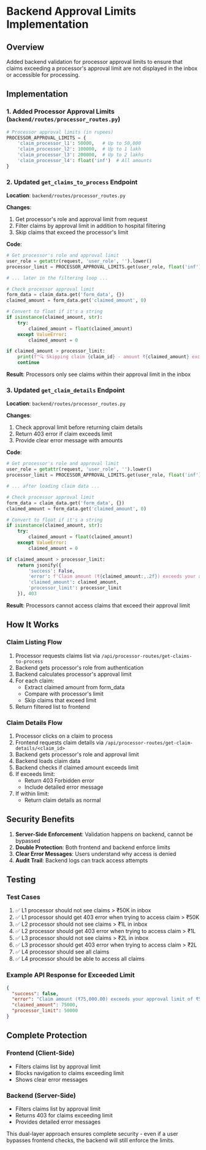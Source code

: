 # Backend Approval Limits Implementation

## Overview

Added backend validation for processor approval limits to ensure that claims exceeding a processor's approval limit are not displayed in the inbox or accessible for processing.

## Implementation

### 1. Added Processor Approval Limits (`backend/routes/processor_routes.py`)

```python
# Processor approval limits (in rupees)
PROCESSOR_APPROVAL_LIMITS = {
    'claim_processor_l1': 50000,   # Up to 50,000
    'claim_processor_l2': 100000,  # Up to 1 lakh
    'claim_processor_l3': 200000,  # Up to 2 lakhs
    'claim_processor_l4': float('inf')  # All amounts
}
```

### 2. Updated `get_claims_to_process` Endpoint

**Location**: `backend/routes/processor_routes.py`

**Changes**:
1. Get processor's role and approval limit from request
2. Filter claims by approval limit in addition to hospital filtering
3. Skip claims that exceed the processor's limit

**Code**:
```python
# Get processor's role and approval limit
user_role = getattr(request, 'user_role', '').lower()
processor_limit = PROCESSOR_APPROVAL_LIMITS.get(user_role, float('inf'))

# ... later in the filtering loop ...

# Check processor approval limit
form_data = claim_data.get('form_data', {})
claimed_amount = form_data.get('claimed_amount', 0)

# Convert to float if it's a string
if isinstance(claimed_amount, str):
    try:
        claimed_amount = float(claimed_amount)
    except ValueError:
        claimed_amount = 0

if claimed_amount > processor_limit:
    print(f"🔍 Skipping claim {claim_id} - amount ₹{claimed_amount} exceeds processor limit ₹{processor_limit}")
    continue
```

**Result**: Processors only see claims within their approval limit in the inbox

### 3. Updated `get_claim_details` Endpoint

**Location**: `backend/routes/processor_routes.py`

**Changes**:
1. Check approval limit before returning claim details
2. Return 403 error if claim exceeds limit
3. Provide clear error message with amounts

**Code**:
```python
# Get processor's role and approval limit
user_role = getattr(request, 'user_role', '').lower()
processor_limit = PROCESSOR_APPROVAL_LIMITS.get(user_role, float('inf'))

# ... after loading claim data ...

# Check processor approval limit
form_data = claim_data.get('form_data', {})
claimed_amount = form_data.get('claimed_amount', 0)

# Convert to float if it's a string
if isinstance(claimed_amount, str):
    try:
        claimed_amount = float(claimed_amount)
    except ValueError:
        claimed_amount = 0

if claimed_amount > processor_limit:
    return jsonify({
        'success': False,
        'error': f'Claim amount (₹{claimed_amount:,.2f}) exceeds your approval limit of ₹{processor_limit:,.2f}. You cannot process this claim.',
        'claimed_amount': claimed_amount,
        'processor_limit': processor_limit
    }), 403
```

**Result**: Processors cannot access claims that exceed their approval limit

## How It Works

### Claim Listing Flow

1. Processor requests claims list via `/api/processor-routes/get-claims-to-process`
2. Backend gets processor's role from authentication
3. Backend calculates processor's approval limit
4. For each claim:
   - Extract claimed amount from form_data
   - Compare with processor's limit
   - Skip claims that exceed limit
5. Return filtered list to frontend

### Claim Details Flow

1. Processor clicks on a claim to process
2. Frontend requests claim details via `/api/processor-routes/get-claim-details/<claim_id>`
3. Backend gets processor's role and approval limit
4. Backend loads claim data
5. Backend checks if claimed amount exceeds limit
6. If exceeds limit:
   - Return 403 Forbidden error
   - Include detailed error message
7. If within limit:
   - Return claim details as normal

## Security Benefits

1. **Server-Side Enforcement**: Validation happens on backend, cannot be bypassed
2. **Double Protection**: Both frontend and backend enforce limits
3. **Clear Error Messages**: Users understand why access is denied
4. **Audit Trail**: Backend logs can track access attempts

## Testing

### Test Cases

1. ✅ L1 processor should not see claims > ₹50K in inbox
2. ✅ L1 processor should get 403 error when trying to access claim > ₹50K
3. ✅ L2 processor should not see claims > ₹1L in inbox
4. ✅ L2 processor should get 403 error when trying to access claim > ₹1L
5. ✅ L3 processor should not see claims > ₹2L in inbox
6. ✅ L3 processor should get 403 error when trying to access claim > ₹2L
7. ✅ L4 processor should see all claims
8. ✅ L4 processor should be able to access all claims

### Example API Response for Exceeded Limit

```json
{
  "success": false,
  "error": "Claim amount (₹75,000.00) exceeds your approval limit of ₹50,000.00. You cannot process this claim.",
  "claimed_amount": 75000,
  "processor_limit": 50000
}
```

## Complete Protection

### Frontend (Client-Side)
- Filters claims list by approval limit
- Blocks navigation to claims exceeding limit
- Shows clear error messages

### Backend (Server-Side)
- Filters claims list by approval limit
- Returns 403 for claims exceeding limit
- Provides detailed error messages

This dual-layer approach ensures complete security - even if a user bypasses frontend checks, the backend will still enforce the limits.
